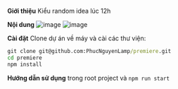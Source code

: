 **Giới thiệu**
Kiểu random idea lúc 12h

**Nội dung**
![image](https://github.com/user-attachments/assets/b4db3555-3156-49d9-933b-02aa698d15d3)
![image](https://github.com/user-attachments/assets/13a1fe40-6d05-4877-878b-70e7a653efbe)

**Cài đặt**
Clone dự án về máy và cài các thư viện:

```cmd
git clone git@github.com:PhucNguyenLamp/premiere.git
cd premiere
npm install
```

**Hướng dẫn sử dụng**
trong root project và `npm run start`


